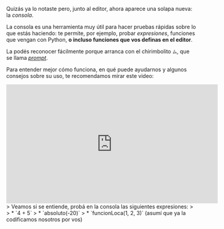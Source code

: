 Quizás ya lo notaste pero, junto al editor, ahora aparece una solapa nueva: la _consola_.

La consola es una herramienta muy útil para hacer pruebas rápidas sobre lo que estás haciendo: te permite, por ejemplo, probar _expresiones_, funciones que vengan con Python, **o incluso funciones que vos definas en el editor**.

La podés reconocer fácilmente porque arranca con el chirimbolito `ム`, que se llama _[prompt](https://es.wikipedia.org/wiki/Prompt)_.

Para entender mejor cómo funciona, en qué puede ayudarnos y algunos consejos sobre su uso, te recomendamos mirar este video:

<iframe width="560" height="315" src="https://www.youtube.com/embed/X8_vRm695B8?ecver=1" frameborder="0" allow="autoplay; encrypted-media" allowfullscreen></iframe>
> Veamos si se entiende, probá en la consola las siguientes expresiones:
>
>   * `4 + 5`
>   * `absoluto(-20)`
>   * `funcionLoca(1, 2, 3)` (asumí que ya la codificamos nosotros por vos)


